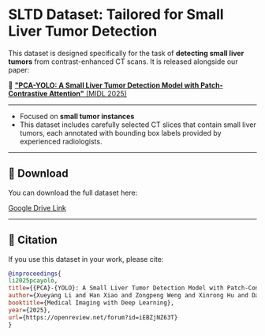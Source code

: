 # SLTD Dataset: Tailored for Small Liver Tumor Detection

This dataset is designed specifically for the task of **detecting small liver tumors** from contrast-enhanced CT scans. It is released alongside our paper:

📄 [**"PCA-YOLO: A Small Liver Tumor Detection Model with Patch-Contrastive Attention"** (MIDL 2025)](https://openreview.net/pdf?id=iEBZjNZ63T)

---

- Focused on **small tumor instances**
- This dataset includes carefully selected CT slices that contain small liver tumors, each annotated with bounding box labels provided by experienced radiologists.

---

## 🔗 Download

You can download the full dataset here:

[Google Drive Link](https://drive.google.com/drive/folders/11Um7nUdTTOzUqBtl2eO1Iq5ky9xTFkqH?usp=drive_link)

---

## 📌 Citation

If you use this dataset in your work, please cite:

```bibtex
@inproceedings{
li2025pcayolo,
title={{PCA}-{YOLO}: A Small Liver Tumor Detection Model with Patch-Contrastive Attention},
author={Xueyang Li and Han Xiao and Zongpeng Weng and Xinrong Hu and Danny Chen and Yiyu Shi},
booktitle={Medical Imaging with Deep Learning},
year={2025},
url={https://openreview.net/forum?id=iEBZjNZ63T}
}


